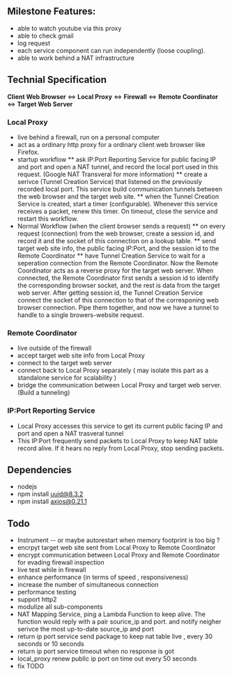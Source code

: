 ## Milestone Features:
* able to watch youtube via this proxy
* able to check gmail 
* log request 
* each service component can run independently (loose coupling).
* able to work behind a NAT infrastructure


## Technial Specification 
**Client Web Browser** <=> **Local Proxy** <=> **Firewall** <=> **Remote Coordinator** <=> **Target Web Server**

### Local Proxy 
* live behind a firewall, run on a personal computer
* act as a ordinary http proxy for a ordinary client web browser like Firefox. 
* startup workflow 
** ask IP:Port Reporting Service for public facing IP and port and open a NAT tunnel, and record the local port used in this request. (Google NAT Transveral for more information)
** create a serivce (Tunnel Creation Service) that listened on the previously recorded local port. This service build communication tunnels between the web browser and the target web site.
** when the Tunnel Creation Service is created, start a timer (configurable). Whenever this service receives a packet, renew this timer. On timeout, close the service and restart this workflow. 
* Normal Workflow (when the client browser sends a request)
** on every request (connection) from the web browser, create a session id, and record it and the socket of this connection on a lookup table. 
** send target web site info, the public facing IP:Port, and the session id to the Remote Coordinator 
** have Tunnel Creation Service to wait for a seperation connection from the Remote Coordinator. Now the Remote Coordinator acts as a reverse proxy for the target web server. When connected, the Remote Coordinator first sends a session id to identify the corresponding browser socket, and the rest is data from the target web server. After getting session id, the Tunnel Creation Service connect the socket of this connection to that of the corresponing web browser connection. Pipe them together, and now we have a tunnel to handle to a single browers-website request. 


### Remote Coordinator
* live outside of the firewall
* accept target web site info from Local Proxy 
* connect to the target web server
* connect back to Local Proxy separately ( may isolate this part as a standalone service for scalability )
* bridge the communication between Local Proxy and target web server. (Build a tunneling) 

### IP:Port Reporting Service
* Local Proxy accesses this service to get its current public facing IP and port and open a NAT trasveral tunnel  
* This IP:Port frequently send packets to Local Proxy to keep NAT table record alive. If it hears no reply from Local Proxy, stop sending packets. 

 

## Dependencies
* nodejs
* npm install uuid@8.3.2
* npm install axios@0.21.1

## Todo
* Instrument -- or maybe autorestart when memory footprint is too big ? 
* encrpyt target web site sent from Local Proxy to Remote Coordinator
* encrypt communication between  Local Proxy and Remote Coordinator for evading firewall inspection
* live test while in firewall
* enhance performance (in terms of speed , responsiveness)
* increase the number of simultaneous connection
* performance testing
* support http2 
* modulize all sub-components
* NAT Mapping Service, ping a Lambda Function to keep alive. The function would reply with a pair sourice_ip and port. and notify neigher serivce the most up-to-date source_ip and port  
* return ip port service send package to keep nat table live , every 30 seconds or 10 seconds 
* return ip port service timeout when no response is got 
* local_proxy renew public ip port on time out  every 50 seconds  
* fix TODO 

